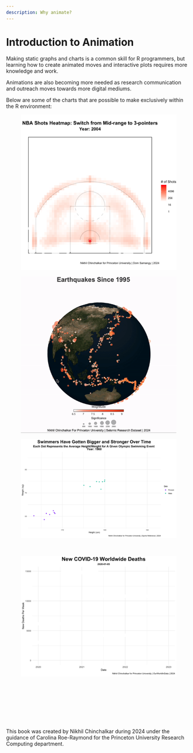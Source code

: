 ```yaml
---
description: Why animate?
---
```


# Introduction to Animation

Making static graphs and charts is a common skill for R programmers, but learning how to create animated moves and interactive plots requires more knowledge and work.&#x20;

Animations are also becoming more needed as research communication and outreach moves towards more digital mediums.

Below are some of the charts that are possible to make exclusively within the R environment:

<div data-full-width="true">

<figure><img src=".gitbook/assets/final 11.gif" alt="" width="563"><figcaption></figcaption></figure>

 

<figure><img src=".gitbook/assets/final 12.gif" alt=""><figcaption></figcaption></figure>

</div>

<div data-full-width="true">

<figure><img src=".gitbook/assets/final 7.gif" alt=""><figcaption></figcaption></figure>

 

<figure><img src=".gitbook/assets/final 8.gif" alt=""><figcaption></figcaption></figure>

</div>

<div data-full-width="true">

<figure><img src=".gitbook/assets/final 5.gif" alt=""><figcaption></figcaption></figure>

 

<figure><img src=".gitbook/assets/final 9.gif" alt=""><figcaption></figcaption></figure>

</div>

<div data-full-width="true">

<figure><img src=".gitbook/assets/final 10.gif" alt=""><figcaption></figcaption></figure>

</div>

<div data-full-width="true">

<figure><img src=".gitbook/assets/final 13 (1).gif" alt=""><figcaption></figcaption></figure>

 

<figure><img src=".gitbook/assets/final 6 (2).gif" alt=""><figcaption></figcaption></figure>

</div>

This book was created by Nikhil Chinchalkar during 2024 under the guidance of Carolina Roe-Raymond for the Princeton University Research Computing department.
